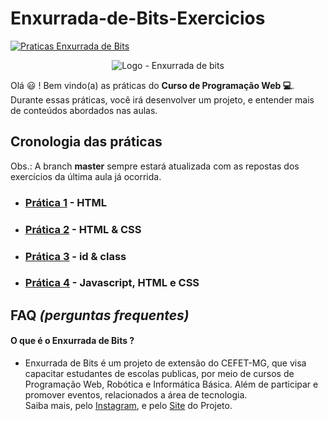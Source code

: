 # Enxurrada-de-Bits-Exercicios
[![Praticas Enxurrada de Bits](https://img.shields.io/badge/Enxurrada%20de%20Bits-pr%C3%A1ticas-green)](https://github.com/UserZeca/Enxurrada-de-Bits-Exercicios/edit/master/README.md)

<p align="center">
 <img src="https://github.com/UserZeca/Enxurrada-de-Bits-Exercicios/blob/master/assertsDoReadme/img/EnxurradaDeBits.png" alt="Logo - Enxurrada de bits" />
</p>

Olá :smiley: ! Bem vindo(a) as práticas do **Curso de Programação Web :computer:**.
Durante essas práticas, você irá desenvolver um projeto, e entender mais de conteúdos abordados nas aulas.


## Cronologia das práticas

Obs.: A branch **master** sempre estará atualizada com as repostas dos exercícios da última aula já ocorrida.

+ ###  [Prática 1](https://github.com/UserZeca/Enxurrada-de-Bits-Exercicios/tree/aula1-exercicios) - HTML
+ ###  [Prática 2](https://github.com/UserZeca/Enxurrada-de-Bits-Exercicios/tree/aula2-exercicios) - HTML & CSS
+ ###  [Prática 3](https://github.com/UserZeca/Enxurrada-de-Bits-Exercicios/tree/aula4-exercicios) - id & class
+ ###  [Prática 4](https://github.com/UserZeca/Enxurrada-de-Bits-Exercicios/tree/aula5-exercicios) - Javascript, HTML e CSS


## FAQ *(perguntas frequentes)*

#### O que é o **Enxurrada de Bits** ?
+ Enxurrada de Bits é um projeto de extensão do CEFET-MG, que visa capacitar estudantes de escolas publicas, por meio de cursos de Programação Web, Robótica e Informática Básica. Além de participar e promover eventos, relacionados a área de tecnologia.</br> Saiba mais, pelo [Instagram](https://www.instagram.com/enxurradadebits/?hl=pt-br), e pelo [Site](http://www.enxurradadebits.cefetmg.br/o-enxurrada-de-bits/) do Projeto.

